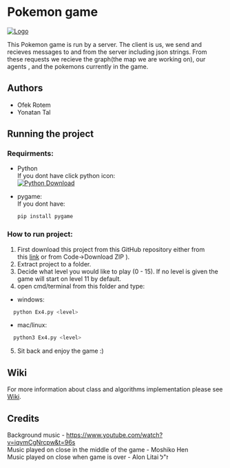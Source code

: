 
# Pokemon game
[![Logo](https://www.pinclipart.com/picdir/big/533-5333611_team-building-clip-art.png)]() 

This Pokemon game is run by a server.
The client is us, we send and recieves messages to and from the server including json strings.
From these requests we recieve the graph(the map we are working on), our agents , and the pokemons currently in the game.
## Authors
- Ofek Rotem
- Yonatan Tal

## Running the project
### Requirments:
- Python  
    If you dont have click python icon:   
    [![Python Download](https://www.python.org/static/community_logos/python-logo-master-v3-TM.png)](https://www.python.org/downloads/)

- pygame:  
    If you dont have:
    ```bash
    pip install pygame
    ```
### How to run project:
1. First download this project from this GitHub repository either from  
    this [link](https://github.com/ofekrotem400/OOP-Task4/archive/refs/heads/main.zip) or from Code->Download ZIP ).
2. Extract project to a folder.
3. Decide what level you would like to play (0 - 15). If no level is given the game will start on level 11 by default.
4. open cmd/terminal from this folder and type:
- windows:
```bash
  python Ex4.py <level>
```
- mac/linux:
```bash
  python3 Ex4.py <level>
```
5. Sit back and enjoy the game :)

## Wiki
For more information about class and algorithms implementation please see [Wiki](https://github.com/ofekrotem400/OOP-Task4/wiki).

## Credits
Background music - https://www.youtube.com/watch?v=iqvmCgNrcpw&t=96s    
Music played on close in the middle of the game - Moshiko Hen        
Music played on close when game is over - Alon Litai ז"ל



